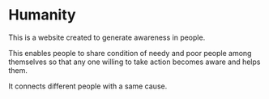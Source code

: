 # Humanity

This is a website created to generate awareness in people.

This enables people to share condition of needy and poor people among themselves so that any one willing to take action becomes aware and helps them.

It connects different people with a same cause.
